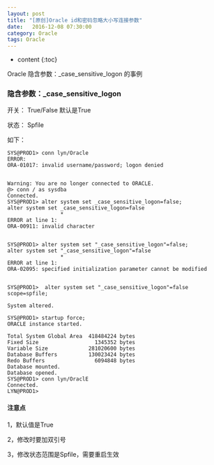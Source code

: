 ```yaml
---
layout: post
title: "[原创]Oracle id和密码忽略大小写连接参数"
date:   2016-12-08 07:30:00
category: Oracle
tags: Oracle 
---
```


* content
{:toc}


Oracle 隐含参数：_case_sensitive_logon 的事例





### 隐含参数：_case_sensitive_logon

开关： True/False 默认是True

状态： Spfile

如下：


	SYS@PROD1> conn lyn/Oracle
	ERROR:
	ORA-01017: invalid username/password; logon denied


	Warning: You are no longer connected to ORACLE.
	@> conn / as sysdba
	Connected.
	SYS@PROD1> alter system set _case_sensitive_logon=false;
	alter system set _case_sensitive_logon=false
					 *
	ERROR at line 1:
	ORA-00911: invalid character


	SYS@PROD1> alter system set "_case_sensitive_logon"=false;
	alter system set "_case_sensitive_logon"=false
					 *
	ERROR at line 1:
	ORA-02095: specified initialization parameter cannot be modified


	SYS@PROD1>  alter system set "_case_sensitive_logon"=false scope=spfile;

	System altered.

	SYS@PROD1> startup force;
	ORACLE instance started.

	Total System Global Area  418484224 bytes
	Fixed Size                  1345352 bytes
	Variable Size             281020600 bytes
	Database Buffers          130023424 bytes
	Redo Buffers                6094848 bytes
	Database mounted.
	Database opened.
	SYS@PROD1> conn lyn/OraclE
	Connected.
	LYN@PROD1> 


#### 注意点

1，默认值是True

2，修改时要加双引号

3，修改状态范围是Spfile，需要重启生效



